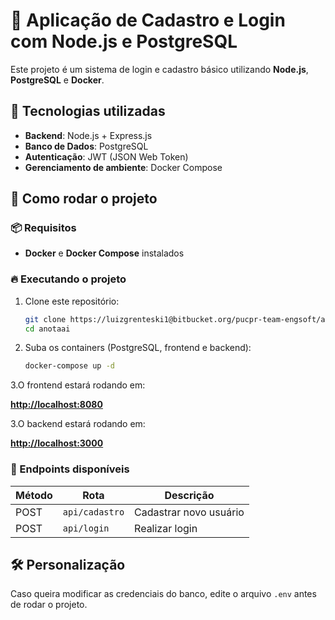 # 🚀 Aplicação de Cadastro e Login com Node.js e PostgreSQL

Este projeto é um sistema de login e cadastro básico utilizando **Node.js**, **PostgreSQL** e **Docker**.

## 📌 Tecnologias utilizadas

- **Backend**: Node.js + Express.js
- **Banco de Dados**: PostgreSQL
- **Autenticação**: JWT (JSON Web Token)
- **Gerenciamento de ambiente**: Docker Compose

## 🚀 Como rodar o projeto

### 📦 Requisitos

- **Docker** e **Docker Compose** instalados

### 🔥 Executando o projeto

1. Clone este repositório:

   ```sh
   git clone https://luizgrenteski1@bitbucket.org/pucpr-team-engsoft/anotaai.git
   cd anotaai
   ```

2. Suba os containers (PostgreSQL, frontend e backend):

   ```sh
   docker-compose up -d
   ```

3.O frontend estará rodando em:

  **<http://localhost:8080>**

3.O backend estará rodando em:  

  **<http://localhost:3000>**

### 🔗 Endpoints disponíveis

| Método  | Rota       | Descrição                |
|---------|-----------|--------------------------|
| POST    | `api/cadastro` | Cadastrar novo usuário |
| POST    | `api/login`   | Realizar login         |

## 🛠 Personalização

Caso queira modificar as credenciais do banco, edite o arquivo `.env` antes de rodar o projeto.
